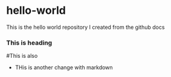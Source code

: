 # hello-world
This is the hello world repository I created from the github docs

### This is heading

#This is also

- THis is another change with markdown
